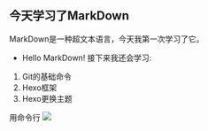 ## 今天学习了MarkDown
MarkDown是一种超文本语言，今天我第一次学习了它。
* Hello MarkDown!
接下来我还会学习:
1. Git的基础命令
2. Hexo框架
3. Hexo更换主题

用命令行
![](https://qgt-style.oss-cn-hangzhou.aliyuncs.com/newcoursep4/g1/g1-2-2/tenor.gif)
